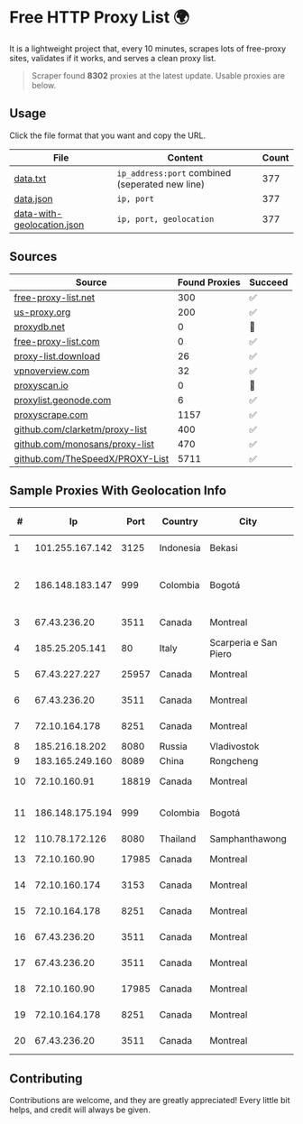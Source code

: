 
# Free HTTP Proxy List 🌍

It is a lightweight project that, every 10 minutes, scrapes lots of free-proxy sites, validates if it works, and serves a clean proxy list.


> Scraper found **8302** proxies at the latest update. Usable proxies are below.

## Usage

Click the file format that you want and copy the URL.


|File|Content|Count|
|----|-------|-----|
|[data.txt](https://raw.githubusercontent.com/themiralay/Proxy-List-World/master/data.txt)|`ip_address:port` combined (seperated new line)|377|
|[data.json](https://raw.githubusercontent.com/themiralay/Proxy-List-World/master/data.json)|`ip, port`|377|
|[data-with-geolocation.json](https://raw.githubusercontent.com/themiralay/Proxy-List-World/master/data-with-geolocation.json)|`ip, port, geolocation`|377|

## Sources

|Source|Found Proxies|Succeed|
|------|-------------|-------|
|[free-proxy-list.net](https://free-proxy-list.net)|300|✅|
|[us-proxy.org](https://www.us-proxy.org)|200|✅|
|[proxydb.net](http://proxydb.net)|0|🚫|
|[free-proxy-list.com](https://free-proxy-list.com/?page=&port=&type%5B%5D=http&type%5B%5D=https&up_time=0&search=Search)|0|✅|
|[proxy-list.download](https://www.proxy-list.download/HTTP)|26|✅|
|[vpnoverview.com](https://vpnoverview.com/privacy/anonymous-browsing/free-proxy-servers)|32|✅|
|[proxyscan.io](https://www.proxyscan.io)|0|🚫|
|[proxylist.geonode.com](https://proxylist.geonode.com/api/proxy-list?limit=300&page=1&sort_by=lastChecked&sort_type=desc&protocols=http,https)|6|✅|
|[proxyscrape.com](https://api.proxyscrape.com/v2/?request=displayproxies&protocol=http&timeout=10000&country=all&ssl=all&anonymity=all)|1157|✅|
|[github.com/clarketm/proxy-list](https://raw.githubusercontent.com/clarketm/proxy-list/master/proxy-list-raw.txt)|400|✅|
|[github.com/monosans/proxy-list](https://raw.githubusercontent.com/monosans/proxy-list/main/proxies/http.txt)|470|✅|
|[github.com/TheSpeedX/PROXY-List](https://raw.githubusercontent.com/TheSpeedX/PROXY-List/master/http.txt)|5711|✅|


## Sample Proxies With Geolocation Info

|#|Ip|Port|Country|City|Internet Service Provider|
|-|--|----|-------|----|-------------------------|
|1|101.255.167.142|3125|Indonesia|Bekasi|PT Remala Abadi|
|2|186.148.183.147|999|Colombia|Bogotá|EMP. DE TEC. E INF. DA PREVIDENCIA - DATAPREV|
|3|67.43.236.20|3511|Canada|Montreal|GloboTech Communications|
|4|185.25.205.141|80|Italy|Scarperia e San Piero|Servereasy Italy|
|5|67.43.227.227|25957|Canada|Montreal|GloboTech Communications|
|6|67.43.236.20|3511|Canada|Montreal|GloboTech Communications|
|7|72.10.164.178|8251|Canada|Montreal|GloboTech Communications|
|8|185.216.18.202|8080|Russia|Vladivostok|Mega Tec LLC|
|9|183.165.249.160|8089|China|Rongcheng|Chinanet|
|10|72.10.160.91|18819|Canada|Montreal|GloboTech Communications|
|11|186.148.175.194|999|Colombia|Bogotá|TV AZTECA SUCURSAL COLOMBIA|
|12|110.78.172.126|8080|Thailand|Samphanthawong|CAT-BB|
|13|72.10.160.90|17985|Canada|Montreal|GloboTech Communications|
|14|72.10.160.174|3153|Canada|Montreal|GloboTech Communications|
|15|72.10.164.178|8251|Canada|Montreal|GloboTech Communications|
|16|67.43.236.20|3511|Canada|Montreal|GloboTech Communications|
|17|67.43.236.20|3511|Canada|Montreal|GloboTech Communications|
|18|72.10.160.90|17985|Canada|Montreal|GloboTech Communications|
|19|72.10.164.178|8251|Canada|Montreal|GloboTech Communications|
|20|67.43.236.20|3511|Canada|Montreal|GloboTech Communications|



## Contributing

Contributions are welcome, and they are greatly appreciated! Every
little bit helps, and credit will always be given.

